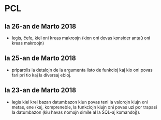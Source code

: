 PCL
===


la 26-an de Marto 2018
----------------------

- legis, ĉefe, kiel oni kreas makroojn (kion oni devas konsider antaŭ oni kreas makroojn)

la 25-an de Marto 2018
----------------------

- priparolis la detalojn de la argumenta listo de funkcioj kaj kio oni povas fari pri tio kaj la
  diversaj ebloj. 

la 23-an de Marto 2018
----------------------

- legis kiel krei bazan datumbazon kiun povas teni la valorojn kiujn oni metas, ene (kaj,
  kompreneble, la funkciojn kiujn oni povas uzi por trapasi la datumbazon (kiu havas nomojn simile
  al la SQL-aj komandoj)).

